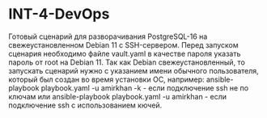 # INT-4-DevOps
Готовый сценарий для разворачивания PostgreSQL-16 на свежеустановленном Debian 11 с SSH-сервером. 
Перед запуском сценария необходимо файле vault.yaml в качестве пароля указать пароль от root на Debian 11.
Так как Debian свежеустановленный, то запускать сценарий нужно с указанием имени обычного пользователя, который был создан во время установки ОС, например:
ansible-playbook playbook.yaml -u amirkhan -k - если подключение ssh не по ключам или 
ansible-playbook playbook.yaml -u amirkhan - если подключение ssh с использованием кючей.
